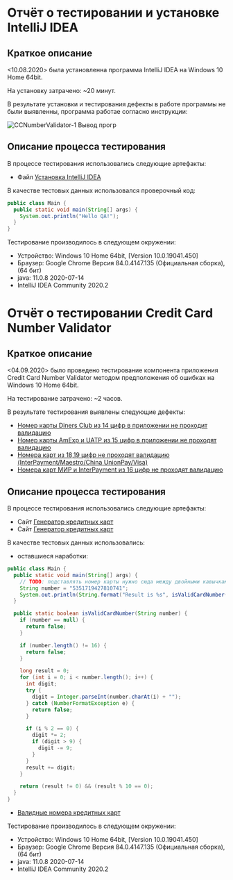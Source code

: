 # Отчёт о тестировании и установке IntelliJ IDEA 

## Краткое описание

<10.08.2020> была установленна программа IntelliJ IDEA на Windows 10 Home 64bit.

На установку затрачено: ~20 минут.

В результате установки и тестирования дефекты в работе программы не были выявленны, программа работае согласно инструкции:

![CCNumberValidator-1 Вывод прогр](https://user-images.githubusercontent.com/61200143/92230837-6c7ee180-eeb4-11ea-9148-a6058cc7de4b.png)


## Описание процесса тестирования

В процессе тестирования использовались следующие артефакты:
* Файл [Установка IntelliJ IDEA](https://github.com/netology-code/javaqa-homeworks/blob/master/intro/idea.md)

В качестве тестовых данных использовался проверочный код:

```java
public class Main {
  public static void main(String[] args) {
    System.out.println("Hello QA!");
  }
}
```
Тестирование производилось в следующем окружении:
 * Устройство: Windows 10 Home 64bit, [Version 10.0.19041.450]
 * Браузер: Google Chrome Версия 84.0.4147.135 (Официальная сборка), (64 бит)
 * java: 11.0.8 2020-07-14
 * IntelliJ IDEA Community 2020.2



# Отчёт о тестировании Credit Card Number Validator

## Краткое описание

<04.09.2020> было проведено тестирование компонента приложения Credit Card Number Validator методом предположения об ошибках на Windows 10 Home 64bit.

На тестирование затрачено: ~2 часов.

В результате тестирования выявлены следующие дефекты:

* [Номер карты Diners Club из 14 цифр в приложении не проходит валидацию](https://github.com/DeminaDaria/Java-HW-1.2_CCNumbValidat/issues/1)
* [Номер карты AmExp и UATP из 15 цифр в приложении не проходят валидацию](https://github.com/DeminaDaria/Java-HW-1.2_CCNumbValidat/issues/2)
* [Номера карт из 18,19 цифр не проходят валидацию (InterPayment/Maestro/China UnionPay/Visa)](https://github.com/DeminaDaria/Java-HW-1.2_CCNumbValidat/issues/3)
* [Номера карт МИР и InterPayment из 16 цифр не проходят валидацию](https://github.com/DeminaDaria/Java-HW-1.2_CCNumbValidat/issues/4)


## Описание процесса тестирования

В процессе тестирования использовались следующие артефакты:
* Сайт [Генератор кредитных карт](https://wtools.io/ru/credit-card-generator)
* Сайт [Генератор кредитных карт](https://creditcardgenerator.in/card-generator/mir)

В качестве тестовых данных использовались:
* оставшиеся наработки:

```java
public class Main {
  public static void main(String[] args) {
    // TODO: подставлять номер карты нужно сюда между двойными кавычками, без пробелов
    String number = "5351719427810741";
    System.out.println(String.format("Result is %s", isValidCardNumber(number) ? "OK" : "FAIL"));
  }

  public static boolean isValidCardNumber(String number) {
    if (number == null) {
      return false;
    }

    if (number.length() != 16) {
      return false;
    }

    long result = 0;
    for (int i = 0; i < number.length(); i++) {
      int digit;
      try {
        digit = Integer.parseInt(number.charAt(i) + "");
      } catch (NumberFormatException e) {
        return false;
      }

      if (i % 2 == 0) {
        digit *= 2;
        if (digit > 9) {
          digit -= 9;
        }
      }
      result += digit;
    }

    return (result != 0) && (result % 10 == 0);
  }
}
```
* [Валидные номера кредитных карт](https://docs.google.com/document/d/197arTZizCLWwVvpkDzsDAL9li7AMBXKeRT8yOFh9Ado/edit?usp=sharing)


Тестирование производилось в следующем окружении:
 * Устройство: Windows 10 Home 64bit, [Version 10.0.19041.450]
 * Браузер: Google Chrome Версия 84.0.4147.135 (Официальная сборка), (64 бит)
 * java: 11.0.8 2020-07-14
 * IntelliJ IDEA Community 2020.2
